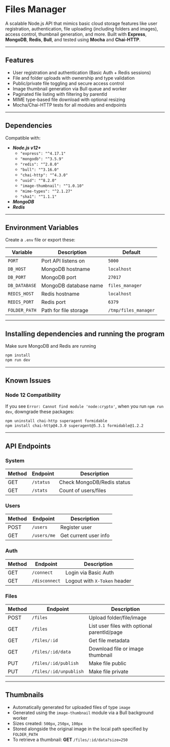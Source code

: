 # Files Manager

A scalable Node.js API that mimics basic cloud storage features like user registration, authentication, file uploading (including folders and images), access control, thumbnail generation, and more. Built with **Express**, **MongoDB**, **Redis**, **Bull**, and tested using **Mocha** and **Chai-HTTP**.

---

## Features

- User registration and authentication (Basic Auth + Redis sessions)
- File and folder uploads with ownership and type validation
- Public/private file toggling and secure access control
- Image thumbnail generation via Bull queue and worker
- Paginated file listing with filtering by parentId
- MIME type-based file download with optional resizing
- Mocha/Chai-HTTP tests for all modules and endpoints

---

## Dependencies

Compatible with:

- ***Node.js v12+***
  - `"express": "^4.17.1"`
  - `"mongodb": "^3.5.9"`
  - `"redis": "^2.8.0"`
  - `"bull": "^3.16.0"`
  - `"chai-http": "^4.3.0"`
  - `"uuid": "^8.2.0"`
  - `"image-thumbnail": "^1.0.10"`
  - `"mime-types": "^2.1.27"`
  - `"sha1": "^1.1.1"`
- ***MongoDB***
- ***Redis***

---

## Environment Variables

Create a `.env` file or export these:

| Variable         | Description                            | Default                |
|------------------|----------------------------------------|------------------------|
| `PORT`           | Port API listens on                    | `5000`                 |
| `DB_HOST`        | MongoDB hostname                       | `localhost`            |
| `DB_PORT`        | MongoDB port                           | `27017`                |
| `DB_DATABASE`    | MongoDB database name                  | `files_manager`        |
| `REDIS_HOST`     | Redis hostname                         | `localhost`            |
| `REDIS_PORT`     | Redis port                             | `6379`                 |
| `FOLDER_PATH`    | Path for file storage                  | `/tmp/files_manager`   |

---

## Installing dependencies and running the program
Make sure MongoDB and Redis are running

``` bash
npm install
npm run dev

```

---

## Known Issues

### Node 12 Compatibility

If you see `Error: Cannot find module 'node:crypto'`, when you run `npm run dev`, downgrade these packages:

```bash
npm uninstall chai-http superagent formidable
npm install chai-http@4.3.0 superagent@5.3.1 formidable@1.2.2
```

---

## API Endpoints

### System

| Method | Endpoint    | Description                  |
|--------|-------------|------------------------------|
| GET    | `/status`   | Check MongoDB/Redis status   |
| GET    | `/stats`    | Count of users/files         |

### Users

| Method | Endpoint     | Description                 |
|--------|--------------|-----------------------------|
| POST   | `/users`     | Register user               |
| GET    | `/users/me`  | Get current user info       |

### Auth

| Method | Endpoint      | Description                    |
|--------|---------------|--------------------------------|
| GET    | `/connect`    | Login via Basic Auth           |
| GET    | `/disconnect` | Logout with `X-Token` header   |

### Files

| Method | Endpoint                        | Description                                 |
|--------|----------------------------------|---------------------------------------------|
| POST   | `/files`                        | Upload folder/file/image                    |
| GET    | `/files`                        | List user files with optional parentId/page |
| GET    | `/files/:id`                   | Get file metadata                           |
| GET    | `/files/:id/data`              | Download file or image thumbnail            |
| PUT    | `/files/:id/publish`           | Make file public                            |
| PUT    | `/files/:id/unpublish`         | Make file private                  

---

## Thumbnails

- Automatically generated for uploaded files of type `image`
- Generated using the `image-thumbnail` module via a Bull background worker
- Sizes created: `500px`, `250px`, `100px`
- Stored alongside the original image in the local path specified by `FOLDER_PATH`
- To retrieve a thumbnail:
  **GET** `/files/:id/data?size=250`
